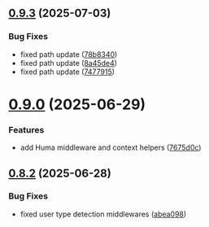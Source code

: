 ## [0.9.3](https://github.com/xraph/frank/compare/v0.9.2...v0.9.3) (2025-07-03)


### Bug Fixes

* fixed path update ([78b8340](https://github.com/xraph/frank/commit/78b8340039b400bec86eab167f7be8359421140c))
* fixed path update ([8a45de4](https://github.com/xraph/frank/commit/8a45de4a19f5e104251b2f9ccc5ee322cbaa4a62))
* fixed path update ([7477915](https://github.com/xraph/frank/commit/7477915b54f2e202eedb18f3e8d51144c968ff24))



# [0.9.0](https://github.com/xraph/frank/compare/v0.8.2...v0.9.0) (2025-06-29)


### Features

* add Huma middleware and context helpers ([7675d0c](https://github.com/xraph/frank/commit/7675d0c3baac89eb6eeeb49ad19ad13ba6ed7c9e))



## [0.8.2](https://github.com/xraph/frank/compare/v0.8.1...v0.8.2) (2025-06-28)


### Bug Fixes

* fixed user type detection middlewares ([abea098](https://github.com/xraph/frank/commit/abea098ec3a481fcde02545ab2a6153a9e71a515))



